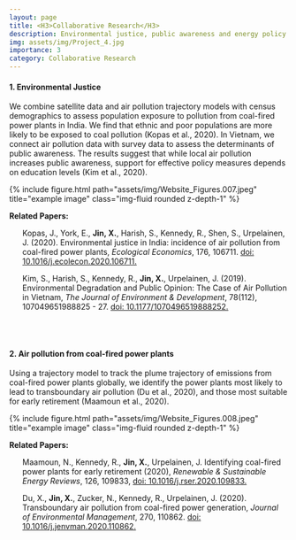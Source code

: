```yaml
---
layout: page
title: <H3>Collaborative Research</H3>
description: Environmental justice, public awareness and energy policy
img: assets/img/Project_4.jpg
importance: 3
category: Collaborative Research
---
```


#### 1. Environmental Justice 

We combine satellite data and air pollution trajectory models with census demographics to assess population exposure to pollution from coal-fired power plants in India. We find that ethnic and poor populations are more likely to be exposed to coal pollution (Kopas et al., 2020). 
In Vietnam, we connect air pollution data with survey data to assess the determinants of public awareness. The results suggest that while local air pollution increases public awareness, support for effective policy measures depends on education levels (Kim et al., 2020).

<div class="row">
    <div class="col-sm-12 mt-2 mt-md-0">
        {% include figure.html path="assets/img/Website_Figures.007.jpeg" title="example image" class="img-fluid rounded z-depth-1" %}
    </div>
</div>

<b>Related Papers:</b>
<ul>
<p>Kopas, J., York, E., <b>Jin, X.</b>, Harish, S., Kennedy, R., Shen, S., Urpelainen, J.  (2020). Environmental justice in India: incidence of air pollution from coal-fired power plants, <i>Ecological Economics</i>, 176, 106711. <a href = "https://dx.doi.org/10.1016/j.ecolecon.2020.106711" target="_blank"> doi: 10.1016/j.ecolecon.2020.106711. </a> </p>
<p>Kim, S., Harish, S., Kennedy, R., <b>Jin, X.</b>, Urpelainen, J. (2019). Environmental Degradation and Public Opinion: The Case of Air Pollution in Vietnam, <i>The Journal of Environment & Development</i>, 78(112), 107049651988825 - 27. <a href = "https://dx.doi.org/10.1177/1070496519888252" target="_blank"> doi: 10.1177/1070496519888252. </a> </p>
</ul>

<br>
<br>

#### 2. Air pollution from coal-fired power plants

Using a trajectory model to track the plume trajectory of emissions from coal-fired power plants globally, we identify the power plants most likely to lead to transboundary air pollution (Du et al., 2020), and those most suitable for early retirement (Maamoun et al., 2020). 


<div class="row">
    <div class="col-sm-12 mt-3 mt-md-0">
        {% include figure.html path="assets/img/Website_Figures.008.jpeg" title="example image" class="img-fluid rounded z-depth-1" %}
    </div>
</div>

<b>Related Papers:</b>
<ul>
<p>Maamoun, N., Kennedy, R., <b>Jin, X.</b>, Urpelainen, J. Identifying coal-fired power plants for early retirement (2020), <i>Renewable & Sustainable Energy Reviews</i>, 126, 109833, <a href = "https://www.sciencedirect.com/science/article/pii/S1364032120301271" target="_blank">doi: 10.1016/j.rser.2020.109833.</a> </p>
<p>Du, X., <b>Jin, X.</b>, Zucker, N., Kennedy, R., Urpelainen, J. (2020). Transboundary air pollution from coal-fired power generation, <i>Journal of Environmental Management</i>,  270, 110862. <a href = "https://www.sciencedirect.com/science/article/pii/S0301479720307921" target="_blank"> doi: 10.1016/j.jenvman.2020.110862. </a> </p>

</ul>

